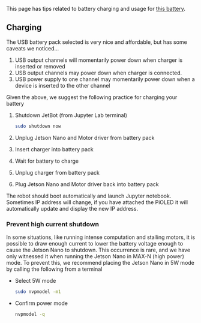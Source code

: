 This page has tips related to battery charging and usage for [this battery](https://amzn.to/2WRcIUe).

## Charging

The USB battery pack selected is very nice and affordable, but has some caveats we noticed...

1. USB output channels will momentarily power down when charger is inserted or removed
2. USB output channels may power down when charger is connected.
3. USB power supply to one channel may momentarily power down when a device is inserted to the other channel

Given the above, we suggest the following practice for charging your battery

1. Shutdown JetBot (from Jupyter Lab terminal)

    ```bash
    sudo shutdown now
    ```
2. Unplug Jetson Nano and Motor driver from battery pack
3. Insert charger into battery pack
4. Wait for battery to charge
5. Unplug charger from battery pack
6. Plug Jetson Nano and Motor driver back into battery pack

The robot should boot automatically and launch Jupyter notebook.  Sometimes IP address will change, if you have attached the PiOLED it will automatically update and display the new IP address.

### Prevent high current shutdown


In some situations, like running intense computation and stalling motors, it is possible to draw enough current to lower
the battery voltage enough to cause the Jetson Nano to shutdown.  This occurrence is rare, and we have only witnessed
it when running the Jetson Nano in MAX-N (high power) mode.  To prevent this, we recommend placing the Jetson Nano in
5W mode by calling the following from a terminal

* Select 5W mode 
    ```bash
    sudo nvpmodel -m1
    ```
* Confirm power mode
    ```bash
    nvpmodel -q
    ```